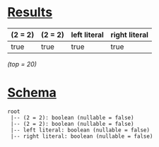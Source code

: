 # [Results](#tab/results)

|(2 = 2)|(2 = 2)|left literal|right literal|
|-------|-------|------------|-------------|
|true   |true   |true        |true         |

_(top = 20)_

# [Schema](#tab/schema)

```shell
root
 |-- (2 = 2): boolean (nullable = false)
 |-- (2 = 2): boolean (nullable = false)
 |-- left literal: boolean (nullable = false)
 |-- right literal: boolean (nullable = false)

```
